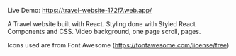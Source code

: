 Live Demo: https://travel-website-172f7.web.app/

A Travel website built with React. Styling done with Styled React Components and CSS. Video background, one page scroll, pages.

Icons used are from Font Awesome (https://fontawesome.com/license/free)
